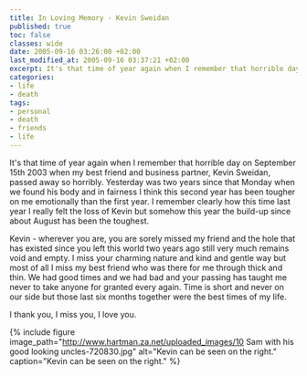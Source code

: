 ```yaml
---
title: In Loving Memory - Kevin Sweidan
published: true
toc: false
classes: wide
date: 2005-09-16 03:26:00 +02:00
last_modified_at: 2005-09-16 03:37:21 +02:00
excerpt: It's that time of year again when I remember that horrible day on September 15th 2003 when my best friend and business partner, Kevin Sweidan, passed away so horribly.
categories:
- life
- death
tags:
- personal
- death
- friends
- life
---
```

It's that time of year again when I remember that horrible day on September 15th 2003 when my best friend and business partner, Kevin Sweidan, passed away so horribly. Yesterday was two years since that Monday when we found his body and in fairness I think this second year has been tougher on me emotionally than the first year. I remember clearly how this time last year I really felt the loss of Kevin but somehow this year the build-up since about August has been the toughest.

Kevin - wherever you are, you are sorely missed my friend and the hole that has existed since you left this world two years ago still very much remains void and empty. I miss your charming nature and kind and gentle way but most of all I miss my best friend who was there for me through thick and thin. We had good times and we had bad and your passing has taught me never to take anyone for granted every again. Time is short and never on our side but those last six months together were the best times of my life.

I thank you, I miss you, I love you.

{% include figure image_path="http://www.hartman.za.net/uploaded_images/10 Sam with his good looking uncles-720830.jpg" alt="Kevin can be seen on the right." caption="Kevin can be seen on the right." %}
